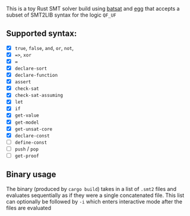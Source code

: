 This is a toy Rust SMT solver build using [batsat](https://github.com/c-cube/batsat) and [egg](https://github.com/dewert99/egg)
that accepts a subset of SMT2LIB syntax for the logic `QF_UF`

## Supported syntax:
- [x] `true`, `false`, `and`, `or`, `not`,
- [x] `=>`, `xor`
- [x] `=`
- [x] `declare-sort`
- [x] `declare-function`
- [x] `assert`
- [x] `check-sat`
- [x] `check-sat-assuming`
- [x] `let`
- [x] `if`
- [x] `get-value`
- [x] `get-model`
- [x] `get-unsat-core`
- [x] `declare-const`
- [ ] `define-const`
- [ ] `push` / `pop`
- [ ] `get-proof`

## Binary usage
The binary (produced by `cargo build`) takes in a list of `.smt2` files
and evaluates sequentially as if they were a single concatenated file.
This list can optionally be followed by `-i` which enters interactive mode
after the files are evaluated